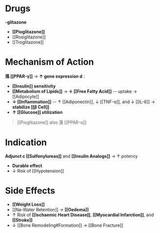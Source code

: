 # Drugs
**-glitazone**
- **[[Pioglitazone]]**
- [[Rosiglitazone]]
- [[Troglitazone]]

# Mechanism of Action
**落 [[PPAR-γ]]** → **↑ gene expression d** :
- **[[Insulin]] sensitivity**
- **[[Metabolism of Lipids]]** → **↓ [[Free Fatty Acid]]** -- uptake -> [[Adipocyte]]
- **↓ [[Inflammation]]** -- ↑ [[Adiponectin]], ↓ [[TNF-α]], and ↓ [[IL-6]] → **stabilize [[β Cell]]**
- **↑ [[Glucose]] utilization** 

> [[Pioglitazone]] also 落 [[PPAR-α]]

# Indication
**Adjunct c [[Sulfonylureas]]** and **[[Insulin Analogs]]** → ↑ potency
- **Durable effect**
- ↓ Risk of [[Hypotension]]

# Side Effects
- **[[Weight Loss]]**
- [[Na-Water Retention]] → **[[Oedema]]**
- ↑ Risk of **[[Ischaemic Heart Disease]]**, **[[Myocardial Infarction]]**, and **[[Stroke]]**
- ↓ [[Bone Remodeling#Formation]] → [[Bone Fracture]]